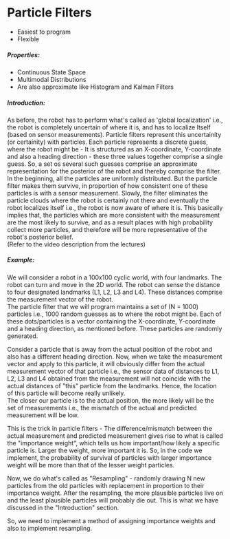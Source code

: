 # Particle Filters
* Easiest to program       
* Flexible     

##### Properties:     
* Continuous State Space    
* Multimodal Distributions     
* Are also approximate like Histogram and Kalman Filters     

##### Introduction:   
As before, the robot has to perform what's called as 'global localization' i.e., the robot is completely uncertain of where it is, and has to localize ltself (based on sensor measurements). Particle filters represent this uncertainity (or certainity) with particles. Each particle represents a discrete guess, where the robot might be - It is structured as an X-coordinate, Y-coordinate and also a heading direction - these three values together comprise a single guess. So, a set os several such guesses comprise an approximate representation for the posterior of the robot and thereby comprise the filter.       
In the beginning, all the particles are uniformly distributed. But the particle filter makes them survive, in proportion of how consistent one of these particles is with a sensor measurement. Slowly, the filter eliminates the particle clouds where the robot is certainly not there and eventually the robot localizes itself i.e., the robot is now aware of where it is. This basically implies that, the particles which are more consistent with the measurement are the most likely to survive, and as a result places with high probability collect more particles, and therefore will be more representative of the robot's posterior belief.       
(Refer to the video description from the lectures)         

##### Example:     
We will consider a robot in a 100x100 cyclic world, with four landmarks. The robot can turn and move in the 2D world. The robot can sense the distance to four designated landmarks (L1, L2, L3 and L4). These distances comprise the measurement vector of the robot.    
The particle filter that we will program maintains a set of (N = 1000) particles i.e., 1000 random guesses  as to where the robot might be. Each of these dots/particles is a vector containing the X-coordinate, Y-coordinate and a heading direction, as mentioned before. These particles are randomly generated.        

Consider a particle that is away from the actual position of the robot and also has a different heading direction. Now, when we take the measurement vector and apply to this particle, it will obviously differ from the actual measurement vector of that particle i.e., the sensor data of distances to L1, L2, L3 and L4 obtained from the measurement will not coincide with the actual distances of "this" particle from the landmarks. Hence, the location of this particle will become really unlikely.      
The closer our particle is to the actual position, the more likely will be the set of measurements i.e., the mismatch of the actual and predicted measurement will be low.    

This is the trick in particle filters - The difference/mismatch between the actual measurement and predicted measurement gives rise to what is called the "importance weight", which tells us how important/how likely a specific particle is. Larger the weight, more important it is. So, in the code we implement, the probability of survival of particles with larger importance weight will be more than that of the lesser weight particles.       

Now, we do what's called as "Resampling" - randomly drawing N new particles from the old particles with replacement in proportion to their importance weight. After the resampling, the more plausible particles live on and the least plausible particles will probably die out. This is what we have discussed in the "Introduction" section.     

So, we need to implement a method of assigning importance weights and also to implement resampling. 
